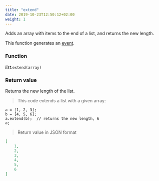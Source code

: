 ```yaml
---
title: "extend"
date: 2019-10-23T12:50:12+02:00
weight: 1
---
```


Adds an array with items to the end of a list, and returns the new length.

This function generates an [event](../../../events).

### Function
*list*.`extend(array)`

### Return value
Returns the new length of the list.

> This code extends a list with a given array:

```thingsdb,json_response
a = [1, 2, 3];
b = [4, 5, 6];
a.extend(b);  // returns the new length, 6
a;
```

> Return value in JSON format

```json
[
    1,
    2,
    3,
    4,
    5,
    6
]
```
